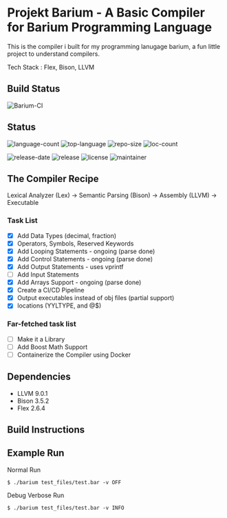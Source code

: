 # Projekt Barium - A Basic Compiler for Barium Programming Language

This is the compiler i built for my programming lanugage barium, a fun little project to understand compilers.

Tech Stack : Flex, Bison, LLVM

## Build Status

![Barium-CI](https://github.com/satyajitghana/ProjektBarium/workflows/Barium-CI/badge.svg)

## Status

![language-count](https://img.shields.io/github/languages/count/satyajitghana/ProjektBarium)
![top-language](https://img.shields.io/github/languages/top/satyajitghana/ProjektBarium)
![repo-size](https://img.shields.io/github/repo-size/satyajitghana/ProjektBarium)
![loc-count](https://sloc.xyz/github/satyajitghana/ProjektBarium)

![release-date](https://img.shields.io/github/release-date-pre/satyajitghana/ProjektBarium)
![release](https://img.shields.io/github/v/release/satyajitghana/ProjektBarium?include_prereleases)
![license](https://img.shields.io/github/license/satyajitghana/ProjektBarium)
![maintainer](https://img.shields.io/badge/maintainer-shadowleaf-blue)

## The Compiler Recipe

Lexical Analyzer (Lex) -> Semantic Parsing (Bison) -> Assembly (LLVM) -> Executable


### Task List

- [X] Add Data Types (decimal, fraction)
- [X] Operators, Symbols, Reserved Keywords
- [X] Add Looping Statements - ongoing (parse done)
- [X] Add Control Statements - ongoing (parse done)
- [X] Add Output Statements - uses vprintf
- [ ] Add Input Statements
- [X] Add Arrays Support - ongoing (parse done)
- [X] Create a CI/CD Pipeline
- [X] Output executables instead of obj files (partial support)
- [X] locations (YYLTYPE, and @$)

### Far-fetched task list

- [ ] Make it a Library
- [ ] Add Boost Math Support
- [ ] Containerize the Compiler using Docker

## Dependencies

- LLVM    9.0.1
- Bison   3.5.2
- Flex    2.6.4

## Build Instructions


## Example Run

Normal Run

```shell
$ ./barium test_files/test.bar -v OFF
```

Debug Verbose Run

```shell
$ ./barium test_files/test.bar -v INFO
```
